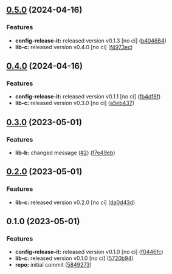 

## [0.5.0](https://github.com/GaborTorma/monorepo-semantic-releases/compare/@mono/lib-b-v0.4.0...@mono/lib-b-v0.5.0) (2024-04-16)


### Features

* **config-release-it:** released version v0.1.3 [no ci] ([b404664](https://github.com/GaborTorma/monorepo-semantic-releases/commit/b4046647997d2dd466eaae98edec91ee6fdcb20a))
* **lib-c:** released version v0.4.0 [no ci] ([f4973ec](https://github.com/GaborTorma/monorepo-semantic-releases/commit/f4973ecd499210741bccbe69808f11de3d08007e))

## [0.4.0](https://github.com/GaborTorma/monorepo-semantic-releases/compare/@mono/lib-b-v0.3.0...@mono/lib-b-v0.4.0) (2024-04-16)


### Features

* **config-release-it:** released version v0.1.1 [no ci] ([fb4df8f](https://github.com/GaborTorma/monorepo-semantic-releases/commit/fb4df8fdfbb20082e1d7c6e756db88ce58e661c8))
* **lib-c:** released version v0.3.0 [no ci] ([a5eb437](https://github.com/GaborTorma/monorepo-semantic-releases/commit/a5eb4376707077771eeeb780ed26c430a598dff2))

## [0.3.0](https://github.com/b12k/monorepo-semantic-releases/compare/@mono/lib-b-v0.2.0...@mono/lib-b-v0.3.0) (2023-05-01)


### Features

* **lib-b:** changed message ([#2](https://github.com/b12k/monorepo-semantic-releases/issues/2)) ([f7e49eb](https://github.com/b12k/monorepo-semantic-releases/commit/f7e49ebb1adf117c2ef5b720bafef6f974872229))

## [0.2.0](https://github.com/b12k/monorepo-semantic-releases/compare/@mono/lib-b-v0.1.0...@mono/lib-b-v0.2.0) (2023-05-01)


### Features

* **lib-c:** released version v0.2.0 [no ci] ([da0d43d](https://github.com/b12k/monorepo-semantic-releases/commit/da0d43d9539c6482a3b5b3b7fc1e993724cee886))

## 0.1.0 (2023-05-01)


### Features

* **config-release-it:** released version v0.1.0 [no ci] ([f0446fc](https://github.com/b12k/monorepo-semantic-releases/commit/f0446fc59c62a71c8d9847d38f6de84f001540ad))
* **lib-c:** released version v0.1.0 [no ci] ([5720b94](https://github.com/b12k/monorepo-semantic-releases/commit/5720b9478083eda6a67a39ca8bfb6dbe2e7d97b0))
* **repo:** initial commit ([5849273](https://github.com/b12k/monorepo-semantic-releases/commit/58492737f01fe3a2fd98e0b2b3c0646e6850a8db))